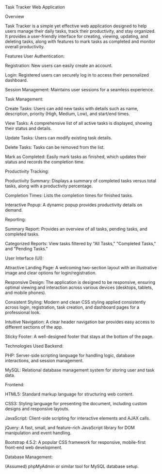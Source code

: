 Task Tracker Web Application

Overview

Task Tracker is a simple yet effective web application designed to help users manage their daily tasks, track their productivity, and stay organized. It provides a user-friendly interface for creating, viewing, updating, and deleting tasks, along with features to mark tasks as completed and monitor overall productivity.

Features User Authentication:

Registration: New users can easily create an account.

Login: Registered users can securely log in to access their personalized dashboard.

Session Management: Maintains user sessions for a seamless experience.

Task Management:

Create Tasks: Users can add new tasks with details such as name, description, priority (High, Medium, Low), and start/end times.

View Tasks: A comprehensive list of all active tasks is displayed, showing their status and details.

Update Tasks: Users can modify existing task details.

Delete Tasks: Tasks can be removed from the list.

Mark as Completed: Easily mark tasks as finished, which updates their status and records the completion time.

Productivity Tracking:

Productivity Summary: Displays a summary of completed tasks versus total tasks, along with a productivity percentage.

Completion Times: Lists the completion times for finished tasks.

Interactive Popup: A dynamic popup provides productivity details on demand.

Reporting:

Summary Report: Provides an overview of all tasks, pending tasks, and completed tasks.

Categorized Reports: View tasks filtered by "All Tasks," "Completed Tasks," and "Pending Tasks."

User Interface (UI):

Attractive Landing Page: A welcoming two-section layout with an illustrative image and clear options for login/registration.

Responsive Design: The application is designed to be responsive, ensuring optimal viewing and interaction across various devices (desktops, tablets, and mobile phones).

Consistent Styling: Modern and clean CSS styling applied consistently across login, registration, task creation, and dashboard pages for a professional look.

Intuitive Navigation: A clear header navigation bar provides easy access to different sections of the app.

Sticky Footer: A well-designed footer that stays at the bottom of the page.

Technologies Used Backend:

PHP: Server-side scripting language for handling logic, database interactions, and session management.

MySQL: Relational database management system for storing user and task data.

Frontend:

HTML5: Standard markup language for structuring web content.

CSS3: Styling language for presenting the document, including custom designs and responsive layouts.

JavaScript: Client-side scripting for interactive elements and AJAX calls.

jQuery: A fast, small, and feature-rich JavaScript library for DOM manipulation and event handling.

Bootstrap 4.5.2: A popular CSS framework for responsive, mobile-first front-end web development.

Database Management:

(Assumed) phpMyAdmin or similar tool for MySQL database setup.

